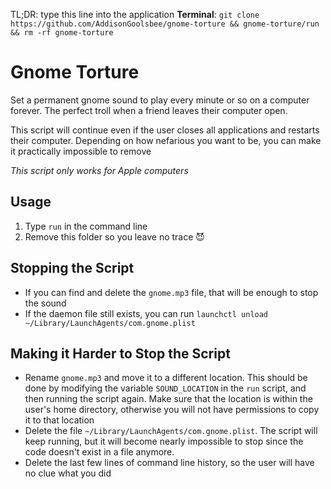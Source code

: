 TL;DR: type this line into the application **Terminal**: `git clone https://github.com/AddisonGoolsbee/gnome-torture && gnome-torture/run && rm -rf gnome-torture`

# Gnome Torture

Set a permanent gnome sound to play every minute or so on a computer forever. The perfect troll when a friend leaves their computer open.

This script will continue even if the user closes all applications and restarts their computer. Depending on how nefarious you want to be, you can make it practically impossible to remove

_This script only works for Apple computers_

## Usage

1. Type `run` in the command line
2. Remove this folder so you leave no trace :smiling_imp:

## Stopping the Script

- If you can find and delete the `gnome.mp3` file, that will be enough to stop the sound
- If the daemon file still exists, you can run `launchctl unload ~/Library/LaunchAgents/com.gnome.plist`

## Making it Harder to Stop the Script

- Rename `gnome.mp3` and move it to a different location. This should be done by modifying the variable `SOUND_LOCATION` in the `run` script, and then running the script again. Make sure that the location is within the user's home directory, otherwise you will not have permissions to copy it to that location
- Delete the file `~/Library/LaunchAgents/com.gnome.plist`. The script will keep running, but it will become nearly impossible to stop since the code doesn't exist in a file anymore.
- Delete the last few lines of command line history, so the user will have no clue what you did
